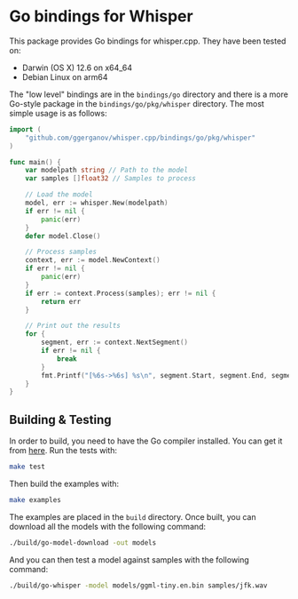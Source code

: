 # Go bindings for Whisper

This package provides Go bindings for whisper.cpp. They have been tested on:

  * Darwin (OS X) 12.6 on x64_64
  * Debian Linux on arm64

The "low level" bindings are in the `bindings/go` directory and there is a more
Go-style package in the `bindings/go/pkg/whisper` directory. The most simple usage
is as follows:

```go
import (
    "github.com/ggerganov/whisper.cpp/bindings/go/pkg/whisper"
)

func main() {
    var modelpath string // Path to the model
    var samples []float32 // Samples to process

    // Load the model
	model, err := whisper.New(modelpath)
	if err != nil {
        panic(err)
	}
	defer model.Close()

    // Process samples
	context, err := model.NewContext()
	if err != nil {
        panic(err)
	}
	if err := context.Process(samples); err != nil {
		return err
	}

	// Print out the results
	for {
		segment, err := context.NextSegment()
		if err != nil {
            break
        }
		fmt.Printf("[%6s->%6s] %s\n", segment.Start, segment.End, segment.Text)
	}
}
```

## Building & Testing

In order to build, you need to have the Go compiler installed. You can get it from [here](https://golang.org/dl/). Run the tests with:

```bash
make test
```

Then build the examples with:

```bash
make examples
```

The examples are placed in the `build` directory. Once built, you can download all the models with the following command:

```bash
./build/go-model-download -out models
```

And you can then test a model against samples with the following command:

```bash
./build/go-whisper -model models/ggml-tiny.en.bin samples/jfk.wav 
```


